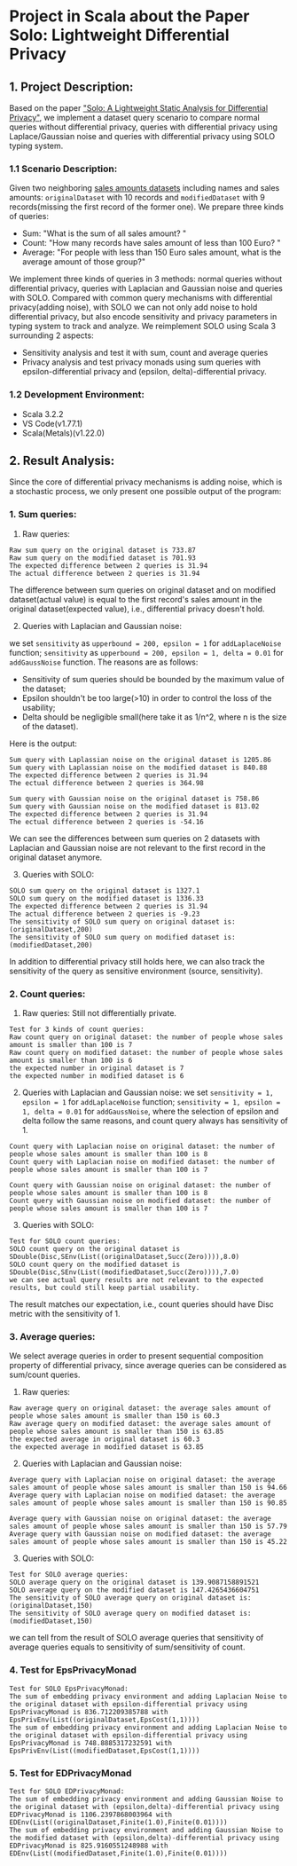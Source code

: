 # Project in Scala about the Paper Solo: Lightweight Differential Privacy
## 1. Project Description:
Based on the paper ["Solo: A Lightweight Static Analysis for Differential Privacy"](https://arxiv.org/abs/2105.01632), we implement a dataset query scenario to compare normal queries without differential privacy, queries with differential privacy using Laplace/Gaussian noise and queries with differential privacy using SOLO typing system.
### 1.1 Scenario Description:
Given two neighboring [sales amounts datasets](https://raw.githubusercontent.com/OpenMined/PyDP/dev/examples/Tutorial_4-Launch_demo/data/01.csv) including names and sales amounts: `originalDataset` with 10 records and `modifiedDataset` with 9 records(missing the first record of the former one). We prepare three kinds of queries:

* Sum: "What is the sum of all sales amount? "
* Count: "How many records have sales amount of less than 100 Euro? "
* Average: "For people with less than 150 Euro sales amount, what is the average amount of those group?"

We implement three kinds of queries in 3 methods: normal queries without differential privacy, queries with Laplacian and Gaussian noise and queries with SOLO. Compared with common query mechanisms with differential privacy(adding noise), with SOLO we can not only add noise to hold differential privacy, but also encode sensitivity and privacy parameters in typing system to track and analyze. We reimplement SOLO using Scala 3 surrounding 2 aspects:
* Sensitivity analysis and test it with sum, count and average queries
* Privacy analysis and test privacy monads using sum queries with epsilon-differential privacy and (epsilon, delta)-differential privacy.
### 1.2 Development Environment:
* Scala 3.2.2
* VS Code(v1.77.1)
* Scala(Metals)(v1.22.0)

## 2. Result Analysis:
Since the core of differential privacy mechanisms is adding noise, which is a stochastic process, we only present one possible output of the program:
### 1. Sum queries:
1. Raw queries: 
```
Raw sum query on the original dataset is 733.87
Raw sum query on the modified dataset is 701.93
The expected difference between 2 queries is 31.94
The actual difference between 2 queries is 31.94
```
The difference between sum queries on original dataset and on modified dataset(actual value) is equal to the first record's sales amount in the original dataset(expected value), i.e., differential privacy doesn't hold.

2. Queries with Laplacian and Gaussian noise:

we set `sensitivity` as `upperbound = 200, epsilon = 1` for `addLaplaceNoise` function; `sensitivity` as `upperbound = 200, epsilon = 1, delta = 0.01` for `addGaussNoise` function. The reasons are as follows:
* Sensitivity of sum queries should be bounded by the maximum value of the dataset;
* Epsilon shouldn't be too large(>10) in order to control the loss of the usability;
* Delta should be negligible small(here take it as 1/n^2, where n is the size of the dataset).

Here is the output:
```
Sum query with Laplassian noise on the original dataset is 1205.86
Sum query with Laplassian noise on the modified dataset is 840.88
The expected difference between 2 queries is 31.94
The ectual difference between 2 queries is 364.98

Sum query with Gaussian noise on the original dataset is 758.86
Sum query with Gaussian noise on the modified dataset is 813.02
The expected difference between 2 queries is 31.94
The ectual difference between 2 queries is -54.16

```
We can see the differences between sum queries on 2 datasets with Laplacian and Gaussian noise are not relevant to the first record in the original dataset anymore. 

3. Queries with SOLO:

```
SOLO sum query on the original dataset is 1327.1
SOLO sum query on the modified dataset is 1336.33
The expected difference between 2 queries is 31.94
The actual difference between 2 queries is -9.23
The sensitivity of SOLO sum query on original dataset is: (originalDataset,200)
The sensitivity of SOLO sum query on modified dataset is: (modifiedDataset,200)
```
In addition to differential privacy still holds here, we can also track the sensitivity of the query as sensitive environment (source, sensitivity).
### 2. Count queries:
1. Raw queries: Still not differentially private.
```
Test for 3 kinds of count queries:
Raw count query on original dataset: the number of people whose sales amount is smaller than 100 is 7
Raw count query on modified dataset: the number of people whose sales amount is smaller than 100 is 6
the expected number in original dataset is 7
the expected number in modified dataset is 6
```
2. Queries with Laplacian and Gaussian noise:
we set `sensitivity = 1, epsilon = 1` for `addLaplaceNoise` function; `sensitivity = 1, epsilon = 1, delta = 0.01` for `addGaussNoise`, where the selection of epsilon and delta follow the same reasons, and count query always has sensitivity of 1.
```
Count query with Laplacian noise on original dataset: the number of people whose sales amount is smaller than 100 is 8
Count query with Laplacian noise on modified dataset: the number of people whose sales amount is smaller than 100 is 7

Count query with Gaussian noise on original dataset: the number of people whose sales amount is smaller than 100 is 8
Count query with Gaussian noise on modified dataset: the number of people whose sales amount is smaller than 100 is 7

```
3. Queries with SOLO:
```
Test for SOLO count queries:
SOLO count query on the original dataset is SDouble(Disc,SEnv(List((originalDataset,Succ(Zero)))),8.0)
SOLO count query on the modified dataset is SDouble(Disc,SEnv(List((modifiedDataset,Succ(Zero)))),7.0)
we can see actual query results are not relevant to the expected results, but could still keep partial usability.
```
The result matches our expectation, i.e., count queries should have Disc metric with the sensitivity of 1.
### 3. Average queries:
We select average queries in order to present sequential composition property of differential privacy, since average queries can be considered as sum/count queries. 
1. Raw queries:
```
Raw average query on original dataset: the average sales amount of people whose sales amount is smaller than 150 is 60.3
Raw average query on modified dataset: the average sales amount of people whose sales amount is smaller than 150 is 63.85
the expected average in original dataset is 60.3
the expected average in modified dataset is 63.85
```
2. Queries with Laplacian and Gaussian noise:
```
Average query with Laplacian noise on original dataset: the average sales amount of people whose sales amount is smaller than 150 is 94.66
Average query with Laplacian noise on modified dataset: the average sales amount of people whose sales amount is smaller than 150 is 90.85

Average query with Gaussian noise on original dataset: the average sales amount of people whose sales amount is smaller than 150 is 57.79
Average query with Gaussian noise on modified dataset: the average sales amount of people whose sales amount is smaller than 150 is 45.22
```
3. Queries with SOLO:
```
Test for SOLO average queries:
SOLO average query on the original dataset is 139.9087158891521
SOLO average query on the modified dataset is 147.4265436604751
The sensitivity of SOLO average query on original dataset is: (originalDataset,150)
The sensitivity of SOLO average query on modified dataset is: (modifiedDataset,150)
```
we can tell from the result of SOLO average queries that sensitivity of average queries equals to sensitivity of sum/sensitivity of count.

### 4. Test for EpsPrivacyMonad
```
Test for SOLO EpsPrivacyMonad:
The sum of embedding privacy environment and adding Laplacian Noise to the original dataset with epsilon-differential privacy using EpsPrivacyMonad is 836.712209385788 with EpsPrivEnv(List((originalDataset,EpsCost(1,1))))
The sum of embedding privacy environment and adding Laplacian Noise to the original dataset with epsilon-differential privacy using EpsPrivacyMonad is 748.8885317232591 with EpsPrivEnv(List((modifiedDataset,EpsCost(1,1))))
```
### 5. Test for EDPrivacyMonad
```
Test for SOLO EDPrivacyMonad:
The sum of embedding privacy environment and adding Gaussian Noise to the original dataset with (epsilon,delta)-differential privacy using EDPrivacyMonad is 1106.2397868003964 with EDEnv(List((originalDataset,Finite(1.0),Finite(0.01))))
The sum of embedding privacy environment and adding Gaussian Noise to the modified dataset with (epsilon,delta)-differential privacy using EDPrivacyMonad is 825.9160551248988 with EDEnv(List((modifiedDataset,Finite(1.0),Finite(0.01))))
```
